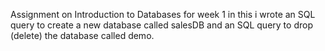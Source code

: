 Assignment on Introduction to Databases for week 1
in this i wrote an SQL query to create a new database called salesDB and an SQL query to drop (delete) the database called demo.
